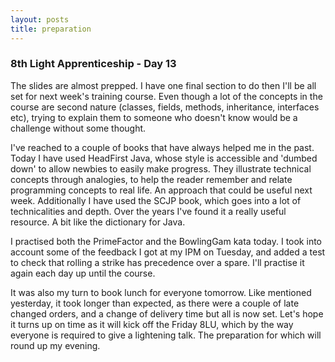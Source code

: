 ```yaml
---
layout: posts
title: preparation
---
```

### 8th Light Apprenticeship - Day 13

The slides are almost prepped. I have one final section to do then I'll be all set for next week's training course. Even though a lot of the concepts in the course are second nature (classes, fields, methods, inheritance, interfaces etc), trying to explain them to someone who doesn't know would be a challenge without some thought. 

<!--break-->

I've reached to a couple of books that have always helped me in the past. Today I have used HeadFirst Java, whose style is accessible and 'dumbed down' to allow newbies to easily make progress. They illustrate technical concepts through analogies, to help the reader remember and relate programming concepts to real life. An approach that could be useful next week. Additionally I have used the SCJP book, which goes into a lot of technicalities and depth. Over the years I've found it a really useful resource. A bit like the dictionary for Java.

I practised both the PrimeFactor and the BowlingGam kata today. I took into account some of the feedback I got at my IPM on Tuesday, and added a test to check that rolling a strike has precedence over a spare. I'll practise it again each day up until the course.

It was also my turn to book lunch for everyone tomorrow. Like mentioned yesterday, it took longer than expected, as there were a couple of late changed orders, and a change of delivery time but all is now set. Let's hope it turns up on time as it will kick off the Friday 8LU, which by the way everyone is required to give a lightening talk. The preparation for which will round up my evening.

